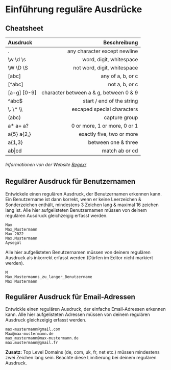 # Einführung reguläre Ausdrücke

## Cheatsheet


| Ausdruck | Beschreibung |
| :--- | ---: |
| .	| any character except newline |
| \w \d \s | word, digit, whitespace |	
| \W \D \S | not word, digit, whitespace |
| [abc] |	any of a, b, or c |
| [^abc] |	not a, b, or c |
| [a-g] [0-9] |	character between a & g, between 0 & 9 | 
| ^abc$ | start / end of the string |
| \\\. \\\* \\\\ | 	escaped special characters |
| (abc) | 	capture group |
| a* a+ a? | 0 or more, 1 or more, 0 or 1 |
| a{5} a{2,} | exactly five, two or more |
| a{1,3} | between one & three |
| ab\|cd |	match ab or cd |
###### Informationen von der Website [Regexr](https://regexr.com/)

## Regulärer Ausdruck für Benutzernamen
Entwickele einen regulären Ausdruck, der Benutzernamen erkennen kann. 
Ein Benutzername ist dann korrekt, wenn er keine Leerzeichen & Sonderzeichen enthält, mindestens 3 Zeichen lang & maximal 16 zeichen lang ist.
Alle hier aufgelisteten Benutzernamen müssen von deinem regulären Ausdruck gleichzeigig erfasst werden.
```
Max
Max_Mustermann
Max-2022
Max.Mustermann
Aysegül
```

Alle hier aufgelisteten Benutzernamen müssen von deinem regulären Ausdruck als inkorrekt erfasst werden (Dürfen im Editor nicht markiert werden).
```
M
Max_Mustermanns_zu_langer_Benutzername
Max Mustermann
```

## Regulärer Ausdruck für Email-Adressen
Entwickle einen regulären Ausdruck, der einfache Email-Adressen erkennen kann. 
Alle hier aufgelisteten Adressen müssen von deinem regulären Ausdruck gleichzeigig erfasst werden.

```
max-mustermann@gmail.com
Max@max-mustermann.de
max_mustermann@max-mustermann.de
max.mustermann@gmail.fr
```
**Zusatz:** Top Level Domains (de, com, uk, fr, net etc.) müssen mindestens zwei Zeichen lang sein. Beachte diese Limitierung bei deinem regulären Ausdruck.
